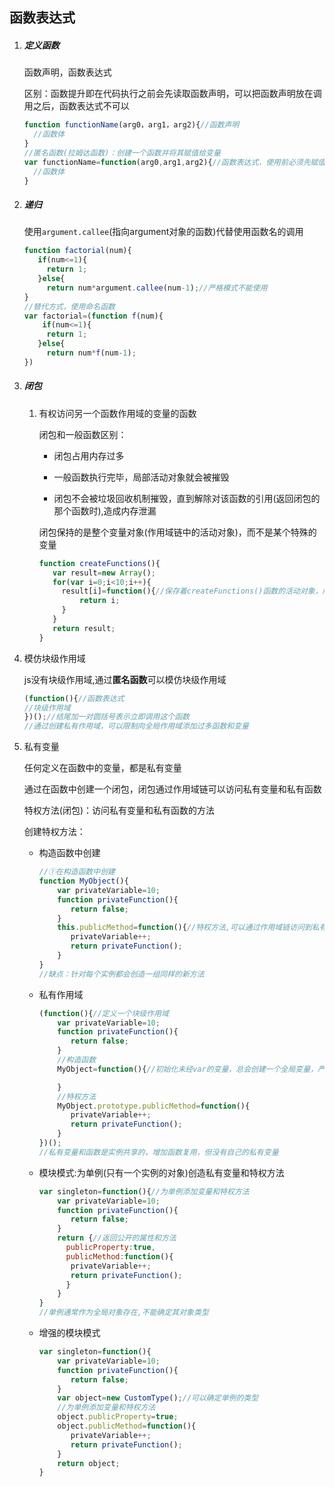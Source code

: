 ## 函数表达式

1. ##### 定义函数

   函数声明，函数表达式

   区别：函数提升即在代码执行之前会先读取函数声明，可以把函数声明放在调用之后，函数表达式不可以

   ```JavaScript
   function functionName(arg0，arg1，arg2){//函数声明
     //函数体
   }
   //匿名函数(拉姆达函数)：创建一个函数并将其赋值给变量
   var functionName=function(arg0,arg1,arg2){//函数表达式，使用前必须先赋值
     //函数体
   }
   ```

2. ##### 递归

   使用`argument.callee`(指向argument对象的函数)代替使用函数名的调用

   ```javascript
   function factorial(num){
      if(num<=1){
        return 1;
      }else{
        return num*argument.callee(num-1);//严格模式不能使用
   }
   //替代方式，使用命名函数
   var factorial=(function f(num){
       if(num<=1){
        return 1;
      }else{
        return num*f(num-1);
   })
   ```

3. ##### 闭包

   1. 有权访问另一个函数作用域的变量的函数

      闭包和一般函数区别：

      - 闭包占用内存过多

      - 一般函数执行完毕，局部活动对象就会被摧毁

      - 闭包不会被垃圾回收机制摧毁，直到解除对该函数的引用(返回闭包的那个函数时),造成内存泄漏

       闭包保持的是整个变量对象(作用域链中的活动对象)，而不是某个特殊的变量

      ```JavaScript
      function createFunctions(){
         var result=new Array();
         for(var i=0;i<10;i++){
           result[i]=function(){//保存着createFunctions()函数的活动对象，所以i一直为10；
               return i;
           }
         }
         return result;
      }
      ```

4. 模仿块级作用域

   js没有块级作用域,通过**匿名函数**可以模仿块级作用域

   ```JavaScript
   (function(){//函数表达式
   //块级作用域
   })();//结尾加一对圆括号表示立即调用这个函数
   //通过创建私有作用域，可以限制向全局作用域添加过多函数和变量
   ```

5. 私有变量

   任何定义在函数中的变量，都是私有变量

   通过在函数中创建一个闭包，闭包通过作用域链可以访问私有变量和私有函数
   
   特权方法(闭包)：访问私有变量和私有函数的方法
   
   创建特权方法：
   
   - 构造函数中创建
   
     ```JavaScript
     //①在构造函数中创建
     function MyObject(){
         var privateVariable=10;
         function privateFunction(){
            return false;
         }
         this.publicMethod=function(){//特权方法,可以通过作用域链访问到私有变量及函数
            privateVariable++;
            return privateFunction();
         }
     }
     //缺点：针对每个实例都会创造一组同样的新方法
     ```
   
   - 私有作用域
   
     ```javascript
     (function(){//定义一个块级作用域
         var privateVariable=10;
         function privateFunction(){
            return false;
         }
         //构造函数
         MyObject=function(){//初始化未经var的变量，总会创建一个全局变量，严格模式下报错
     
         } 
         //特权方法
         MyObject.prototype.publicMethod=function(){
            privateVariable++;
            return privateFunction();
         }
     })();
     //私有变量和函数是实例共享的，增加函数复用，但没有自己的私有变量
     ```
   
   - 模块模式:为单例(只有一个实例的对象)创造私有变量和特权方法
   
     ```JavaScript
     var singleton=function(){//为单例添加变量和特权方法
         var privateVariable=10;
         function privateFunction(){
            return false;
         }
         return {//返回公开的属性和方法
           publicProperty:true,
           publicMethod:function(){
            privateVariable++;
            return privateFunction();
           }
         }
     }
     //单例通常作为全局对象存在,不能确定其对象类型
     ```
   
   - 增强的模块模式
   
     ```JavaScript
     var singleton=function(){
         var privateVariable=10;
         function privateFunction(){
            return false;
         }
         var object=new CustomType();//可以确定单例的类型
         //为单例添加变量和特权方法
         object.publicProperty=true;
         object.publicMethod=function(){
            privateVariable++;
            return privateFunction();
         }
         return object;
     }
     ```
   
     
   
   
   
   
   
   





